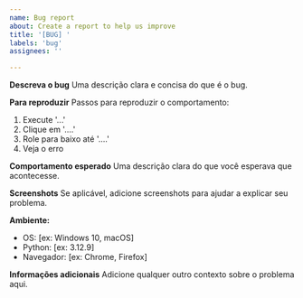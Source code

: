 ```yaml
---
name: Bug report
about: Create a report to help us improve
title: '[BUG] '
labels: 'bug'
assignees: ''

---
```


**Descreva o bug**
Uma descrição clara e concisa do que é o bug.

**Para reproduzir**
Passos para reproduzir o comportamento:
1. Execute '...'
2. Clique em '....'
3. Role para baixo até '....'
4. Veja o erro

**Comportamento esperado**
Uma descrição clara do que você esperava que acontecesse.

**Screenshots**
Se aplicável, adicione screenshots para ajudar a explicar seu problema.

**Ambiente:**
 - OS: [ex: Windows 10, macOS]
 - Python: [ex: 3.12.9]
 - Navegador: [ex: Chrome, Firefox]

**Informações adicionais**
Adicione qualquer outro contexto sobre o problema aqui. 